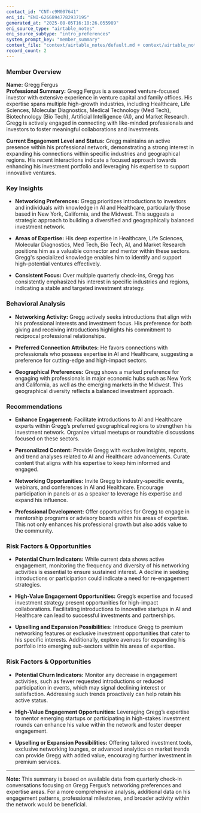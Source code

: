 ```yaml
---
contact_id: "CNT-c9M007641"
eni_id: "ENI-62668947782937195"
generated_at: "2025-08-05T16:18:26.055989"
eni_source_type: "airtable_notes"
eni_source_subtype: "intro_preferences"
system_prompt_key: "member_summary"
context_file: "context/airtable_notes/default.md + context/airtable_notes/intro_preferences.md"
record_count: 2
---
```

### Member Overview
**Name:** Gregg Fergus  
**Professional Summary:** Gregg Fergus is a seasoned venture-focused investor with extensive experience in venture capital and family offices. His expertise spans multiple high-growth industries, including Healthcare, Life Sciences, Molecular Diagnostics, Medical Technology (Med Tech), Biotechnology (Bio Tech), Artificial Intelligence (AI), and Market Research. Gregg is actively engaged in connecting with like-minded professionals and investors to foster meaningful collaborations and investments.

**Current Engagement Level and Status:** Gregg maintains an active presence within his professional network, demonstrating a strong interest in expanding his connections within specific industries and geographical regions. His recent interactions indicate a focused approach towards enhancing his investment portfolio and leveraging his expertise to support innovative ventures.

### Key Insights
- **Networking Preferences:** Gregg prioritizes introductions to investors and individuals with knowledge in AI and Healthcare, particularly those based in New York, California, and the Midwest. This suggests a strategic approach to building a diversified and geographically balanced investment network.
  
- **Areas of Expertise:** His deep expertise in Healthcare, Life Sciences, Molecular Diagnostics, Med Tech, Bio Tech, AI, and Market Research positions him as a valuable connector and mentor within these sectors. Gregg's specialized knowledge enables him to identify and support high-potential ventures effectively.
  
- **Consistent Focus:** Over multiple quarterly check-ins, Gregg has consistently emphasized his interest in specific industries and regions, indicating a stable and targeted investment strategy.

### Behavioral Analysis
- **Networking Activity:** Gregg actively seeks introductions that align with his professional interests and investment focus. His preference for both giving and receiving introductions highlights his commitment to reciprocal professional relationships.
  
- **Preferred Connection Attributes:** He favors connections with professionals who possess expertise in AI and Healthcare, suggesting a preference for cutting-edge and high-impact sectors.
  
- **Geographical Preferences:** Gregg shows a marked preference for engaging with professionals in major economic hubs such as New York and California, as well as the emerging markets in the Midwest. This geographical diversity reflects a balanced investment approach.

### Recommendations
- **Enhance Engagement:** Facilitate introductions to AI and Healthcare experts within Gregg’s preferred geographical regions to strengthen his investment network. Organize virtual meetups or roundtable discussions focused on these sectors.
  
- **Personalized Content:** Provide Gregg with exclusive insights, reports, and trend analyses related to AI and Healthcare advancements. Curate content that aligns with his expertise to keep him informed and engaged.
  
- **Networking Opportunities:** Invite Gregg to industry-specific events, webinars, and conferences in AI and Healthcare. Encourage participation in panels or as a speaker to leverage his expertise and expand his influence.
  
- **Professional Development:** Offer opportunities for Gregg to engage in mentorship programs or advisory boards within his areas of expertise. This not only enhances his professional growth but also adds value to the community.

### Risk Factors & Opportunities
- **Potential Churn Indicators:** While current data shows active engagement, monitoring the frequency and diversity of his networking activities is essential to ensure sustained interest. A decline in seeking introductions or participation could indicate a need for re-engagement strategies.
  
- **High-Value Engagement Opportunities:** Gregg’s expertise and focused investment strategy present opportunities for high-impact collaborations. Facilitating introductions to innovative startups in AI and Healthcare can lead to successful investments and partnerships.
  
- **Upselling and Expansion Possibilities:** Introduce Gregg to premium networking features or exclusive investment opportunities that cater to his specific interests. Additionally, explore avenues for expanding his portfolio into emerging sub-sectors within his areas of expertise.

### Risk Factors & Opportunities
- **Potential Churn Indicators:** Monitor any decrease in engagement activities, such as fewer requested introductions or reduced participation in events, which may signal declining interest or satisfaction. Addressing such trends proactively can help retain his active status.
  
- **High-Value Engagement Opportunities:** Leveraging Gregg’s expertise to mentor emerging startups or participating in high-stakes investment rounds can enhance his value within the network and foster deeper engagement.
  
- **Upselling or Expansion Possibilities:** Offering tailored investment tools, exclusive networking lounges, or advanced analytics on market trends can provide Gregg with added value, encouraging further investment in premium services.

---

**Note:** This summary is based on available data from quarterly check-in conversations focusing on Gregg Fergus’s networking preferences and expertise areas. For a more comprehensive analysis, additional data on his engagement patterns, professional milestones, and broader activity within the network would be beneficial.